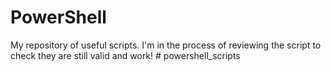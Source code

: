 # PowerShell

My repository of useful scripts.  I'm in the process of reviewing the script to check they are still valid and work!
#   p o w e r s h e l l _ s c r i p t s  
 